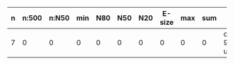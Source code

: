 n    |n:500  |n:N50  |min  |N80  |N50  |N20  |E-size  |max  |sum  |name
---  |---    |---    |---  |---  |---  |---  |---     |---  |---  |---
7    |0      |0      |0    |0    |0    |0    |0       |0    |0    |output-90-unitigs.fa
